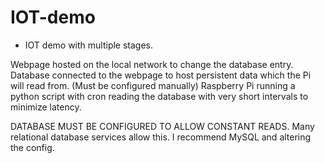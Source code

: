# IOT-demo

- IOT demo with multiple stages.

Webpage hosted on the local network to change the database entry.
Database connected to the webpage to host persistent data which the Pi will read from. (Must be configured manually)
Raspberry Pi running a python script with cron reading the database with very short intervals to minimize latency.

DATABASE MUST BE CONFIGURED TO ALLOW CONSTANT READS. Many relational database services allow this. I recommend MySQL and altering the config.
